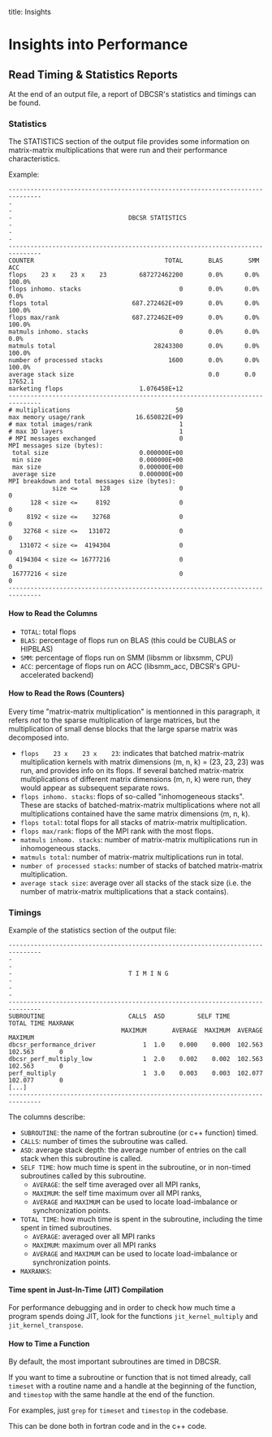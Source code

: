 title: Insights

# Insights into Performance

## Read Timing & Statistics Reports

At the end of an output file, a report of DBCSR's statistics and timings can be found.

### Statistics

The STATISTICS section of the output file provides some information on matrix-matrix multiplications that were run and their performance characteristics.

Example:

```
-------------------------------------------------------------------------------
-                                                                             -
-                                DBCSR STATISTICS                             -
-                                                                             -
-------------------------------------------------------------------------------
COUNTER                                    TOTAL       BLAS       SMM       ACC
flops    23 x    23 x    23         687272462200       0.0%      0.0%    100.0%
flops inhomo. stacks                           0       0.0%      0.0%      0.0%
flops total                       687.272462E+09       0.0%      0.0%    100.0%
flops max/rank                    687.272462E+09       0.0%      0.0%    100.0%
matmuls inhomo. stacks                         0       0.0%      0.0%      0.0%
matmuls total                           28243300       0.0%      0.0%    100.0%
number of processed stacks                  1600       0.0%      0.0%    100.0%
average stack size                                     0.0       0.0   17652.1
marketing flops                     1.076458E+12
-------------------------------------------------------------------------------
# multiplications                             50
max memory usage/rank              16.650822E+09
# max total images/rank                        1
# max 3D layers                                1
# MPI messages exchanged                       0
MPI messages size (bytes):
 total size                         0.000000E+00
 min size                           0.000000E+00
 max size                           0.000000E+00
 average size                       0.000000E+00
MPI breakdown and total messages size (bytes):
            size <=      128                   0                        0
      128 < size <=     8192                   0                        0
     8192 < size <=    32768                   0                        0
    32768 < size <=   131072                   0                        0
   131072 < size <=  4194304                   0                        0
  4194304 < size <= 16777216                   0                        0
 16777216 < size                               0                        0
-------------------------------------------------------------------------------
```

#### How to Read the Columns

- `TOTAL`: total flops
- `BLAS`: percentage of flops run on BLAS (this could be CUBLAS or HIPBLAS)
- `SMM`: percentage of flops run on SMM (libsmm or libxsmm, CPU)
- `ACC`: percentage of flops run on ACC (libsmm_acc, DBCSR's GPU-accelerated backend)

#### How to Read the Rows (Counters)

Every time "matrix-matrix multiplication" is mentionned in this paragraph, it refers *not* to the sparse multiplication of large matrices, but the multiplication of small dense blocks that the large sparse matrix was decomposed into.

- `flops    23 x    23 x    23`: indicates that batched matrix-matrix multiplication kernels with matrix dimensions (m, n, k) = (23, 23, 23) was run, and provides info on its flops. If several batched matrix-matrix multiplications of different matrix dimensions (m, n, k) were run, they would appear as subsequent separate rows.
- `flops inhomo. stacks`: flops of so-called "inhomogeneous stacks". These are stacks of batched-matrix-matrix multiplications where not all multiplications contained have the same matrix dimensions (m, n, k).
- `flops total`: total flops for all stacks of matrix-matrix multiplication.
- `flops max/rank`: flops of the MPI rank with the most flops.
- `matmuls inhomo. stacks`: number of matrix-matrix multiplications run in inhomogeneous stacks.
- `matmuls total`: number of matrix-matrix multiplications run in total.
- `number of processed stacks`: number of stacks of batched matrix-matrix multiplication.
- `average stack size`: average over all stacks of the stack size (i.e. the number of matrix-matrix multiplications that a stack contains).

### Timings

Example of the statistics section of the output file:

```
-------------------------------------------------------------------------------
-                                                                             -
-                                T I M I N G                                  -
-                                                                             -
-------------------------------------------------------------------------------
SUBROUTINE                       CALLS  ASD         SELF TIME        TOTAL TIME MAXRANK
                               MAXIMUM       AVERAGE  MAXIMUM  AVERAGE  MAXIMUM
dbcsr_performance_driver             1  1.0    0.000    0.000  102.563  102.563       0
dbcsr_perf_multiply_low              1  2.0    0.002    0.002  102.563  102.563       0
perf_multiply                        1  3.0    0.003    0.003  102.077  102.077       0
[...]
-------------------------------------------------------------------------------
```

The columns describe:

- `SUBROUTINE`: the name of the fortran subroutine (or c++ function) timed.
- `CALLS`: number of times the subroutine was called.
- `ASD`: average stack depth: the average number of entries on the call stack when this subroutine is called.
- `SELF TIME`: how much time is spent in the subroutine, or in non-timed subroutines called by this subroutine.
    - `AVERAGE`: the self time averaged over all MPI ranks,
    - `MAXIMUM`: the self time maximum over all MPI ranks,
    - `AVERAGE` and `MAXIMUM` can be used to locate load-imbalance or synchronization points.
- `TOTAL TIME`: how much time is spent in the subroutine, including the time spent in timed subroutines.
    - `AVERAGE`: averaged over all MPI ranks
    - `MAXIMUM`: maximum over all MPI ranks
    - `AVERAGE` and `MAXIMUM` can be used to locate load-imbalance or synchronization points.
- `MAXRANKS`:

#### Time spent in Just-In-Time (JIT) Compilation

For performance debugging and in order to check how much time a program spends doing JIT, look for the functions `jit_kernel_multiply` and `jit_kernel_transpose`.

#### How to Time a Function

By default, the most important subroutines are timed in DBCSR.

If you want to time a subroutine or function that is not timed already, call `timeset` with a routine name and a handle at the beginning of the function, and `timestop` with the same handle at the end of the function.

For examples, just `grep` for `timeset` and `timestop` in the codebase.

This can be done both in fortran code and in the c++ code.

